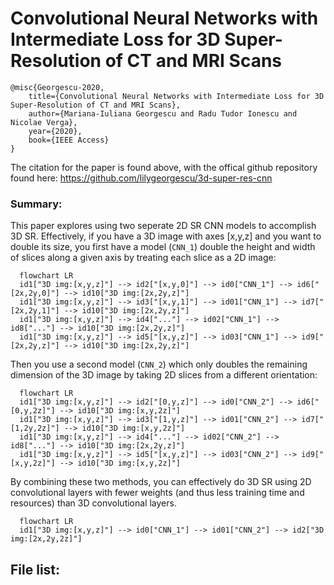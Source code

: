 # Convolutional Neural Networks with Intermediate Loss for 3D Super-Resolution of CT and MRI Scans
```
@misc{Georgescu-2020,
    title={Convolutional Neural Networks with Intermediate Loss for 3D Super-Resolution of CT and MRI Scans},
    author={Mariana-Iuliana Georgescu and Radu Tudor Ionescu and Nicolae Verga},
    year={2020}, 
    book={IEEE Access}
}
```
The citation for the paper is found above, with the offical github repository found here: https://github.com/lilygeorgescu/3d-super-res-cnn

### Summary: 
This paper explores using two seperate 2D SR CNN models to accomplish 3D SR. Effectively, if you have a 3D image with axes [x,y,z] and you want to double its size, you first have a model (`CNN_1`) double the height and width of slices along a given axis by treating each slice as a 2D image:

```mermaid
  flowchart LR
  id1["3D img:[x,y,z]"] --> id2["[x,y,0]"] --> id0["CNN_1"] --> id6["[2x,2y,0]"] --> id10["3D img:[2x,2y,z]"] 
  id1["3D img:[x,y,z]"] --> id3["[x,y,1]"] --> id01["CNN_1"] --> id7["[2x,2y,1]"] --> id10["3D img:[2x,2y,z]"]
  id1["3D img:[x,y,z]"] --> id4["..."] --> id02["CNN_1"] --> id8["..."] --> id10["3D img:[2x,2y,z]"]
  id1["3D img:[x,y,z]"] --> id5["[x,y,z]"] --> id03["CNN_1"] --> id9["[2x,2y,z]"] --> id10["3D img:[2x,2y,z]"]
```

Then you use a second model (`CNN_2`) which only doubles the remaining dimension of the 3D image by taking 2D slices from a different orientation:

```mermaid
  flowchart LR
  id1["3D img:[x,y,z]"] --> id2["[0,y,z]"] --> id0["CNN_2"] --> id6["[0,y,2z]"] --> id10["3D img:[x,y,2z]"] 
  id1["3D img:[x,y,z]"] --> id3["[1,y,z]"] --> id01["CNN_2"] --> id7["[1,2y,2z]"] --> id10["3D img:[x,y,2z]"]
  id1["3D img:[x,y,z]"] --> id4["..."] --> id02["CNN_2"] --> id8["..."] --> id10["3D img:[2x,2y,z]"]
  id1["3D img:[x,y,z]"] --> id5["[x,y,z]"] --> id03["CNN_2"] --> id9["[x,y,2z]"] --> id10["3D img:[x,y,2z]"]
```

By combining these two methods, you can effectively do 3D SR using 2D convolutional layers with fewer weights (and thus less training time and resources) than 3D convolutional layers.

```mermaid
  flowchart LR
  id1["3D img:[x,y,z]"] --> id0["CNN_1"] --> id01["CNN_2"] --> id2["3D img:[2x,2y,2z]"]
```




## File list:
